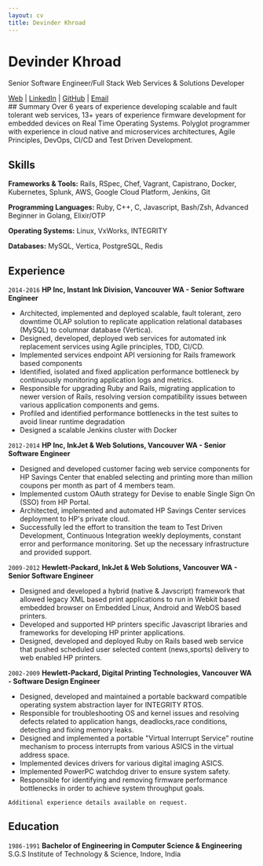 ```yaml
---
layout: cv
title: Devinder Khroad
---
```


# Devinder Khroad

Senior Software Engineer/Full Stack Web Services & Solutions Developer
<div id="webaddress">
<a href="https://dkhroad.github.io">Web</a>
| <a href="https://www.linkedin.com/in/devinderkhroad">LinkedIn</a>
| <a href="https://github.com/dkhroad/">GitHub</a>
| <a href="mailto:khroadd@gmail.com">Email</a>
</div>
## Summary 
Over 6 years of experience developing scalable and fault tolerant 
web services, 13+ years of experience firmware development for embedded devices on Real Time Operating Systems.
Polyglot programmer with experience in cloud native and microservices architectures, Agile Principles, DevOps, CI/CD and Test Driven Development. 

## Skills

__Frameworks & Tools:__
Rails, RSpec, Chef, Vagrant, Capistrano, Docker, Kubernetes, Splunk, AWS, Google Cloud Platform, Jenkins, Git

__Programming Languages:__
Ruby, C++, C, Javascript, Bash/Zsh, Advanced Beginner in Golang, Elixir/OTP

__Operating Systems:__
Linux, VxWorks, INTEGRITY 

__Databases:__
MySQL, Vertica, PostgreSQL, Redis

## Experience 

`2014-2016`
__HP Inc, Instant Ink Division, Vancouver WA - Senior Software Engineer__

*  Architected, implemented and deployed scalable, fault tolerant, zero downtime OLAP solution to replicate
   application relational databases (MySQL) to columnar database (Vertica).
*  Designed, developed, deployed web services for automated ink replacement services using Agile principles, TDD, CI/CD. 
*  Implemented services endpoint API versioning for Rails framework based components
*  Identified, isolated and fixed application performance bottleneck by continuously monitoring application
   logs and metrics. 
*  Responsible for upgrading Ruby and Rails, migrating application to newer version of Rails, resolving version compatibility
   issues between various application components and gems.
*  Profiled and identified performance bottlenecks in the test suites to avoid linear runtime degradation  
*  Designed a scalable Jenkins cluster with Docker 
     
`2012-2014`
__HP Inc, InkJet & Web Solutions, Vancouver WA - Senior Software Engineer__

* Designed and developed customer facing web service components for HP Savings Center that enabled selecting and printing 
  more than million coupons per month as part of 4 members team.
* Implemented custom OAuth strategy for Devise to enable Single Sign On (SSO) from HP Portal.
* Architected, implemented and automated HP Savings Center services deployment to HP's private cloud. 
* Successfully led the effort to transition the team to Test Driven Development, Continuous Integration
  weekly deployments, constant error and performance monitoring. Set up the necessary infrastructure and provided 
  support.


`2009-2012`
__Hewlett-Packard, InkJet & Web Solutions, Vancouver WA - Senior Software Engineer__

* Designed and developed a hybrid (native & Javscript) framework that allowed legacy XML based print 
  applications to run in Webkit based embedded browser on Embedded Linux, Android and WebOS based printers.
* Developed and supported HP printers specific Javascript libraries and frameworks for developing HP 
  printer applications. 
* Designed, developed and deployed Ruby on Rails based web service that pushed scheduled user selected 
  content (news,sports) delivery to web enabled HP printers. 


`2002-2009`
__Hewlett-Packard, Digital Printing Technologies, Vancouver WA - Software Design Engineer__

* Designed, developed and maintained a portable backward compatible operating system abstraction 
  layer for INTEGRITY RTOS.
* Responsible for troubleshooting OS and kernel issues and resolving defects related to application
  hangs, deadlocks,race conditions, detecting and fixing memory leaks.
* Designed and implemented a portable "Virtual Interrupt Service" routine mechanism to process interrupts
  from various ASICS in the virtual address space.
* Implemented devices drivers for various digital imaging ASICS.
* Implemented PowerPC watchdog driver to ensure system safety.
* Responsible for identifying and removing firmware performance bottlenecks in order to achieve system
  throughput goals. 


`Additional experience details available on request.`

## Education

`1986-1991`
__Bachelor of Engineering in Computer Science & Engineering__
 S.G.S Institute of Technology & Science, Indore, India
